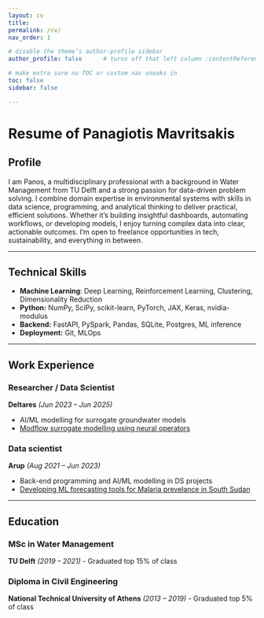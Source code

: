 ```yaml
---
layout: cv
title: 
permalink: /cv/
nav_order: 1

# disable the theme’s author‐profile sidebar
author_profile: false      # turns off that left column :contentReference[oaicite:1]{index=1}

# make extra sure no TOC or custom nav sneaks in
toc: false
sidebar: false

---
```


<h1 class="manual_title">Resume of Panagiotis Mavritsakis</h1>

## Profile
I am Panos, a multidisciplinary professional with a background in Water Management from TU Delft and a strong passion for data-driven problem solving. I combine domain expertise in environmental systems with skills in data science, programming, and analytical thinking to deliver practical, efficient solutions. Whether it’s building insightful dashboards, automating workflows, or developing models, I enjoy turning complex data into clear, actionable outcomes. I’m open to freelance opportunities in tech, sustainability, and everything in between.

---

## Technical Skills

- **Machine Learning**: Deep Learning, Reinforcement Learning, Clustering, Dimensionality Reduction  
- **Python:** NumPy, SciPy, scikit-learn, PyTorch, JAX, Keras, nvidia-modulus
- **Backend:** FastAPI, PySpark, Pandas, SQLite, Postgres, ML inference 
- **Deployment:** Git, MLOps

---

## Work Experience

### Researcher / Data Scientist
**Deltares** *(Jun 2023 – Jun 2025)*  
- AI/ML modelling for surrogate groundwater models
- <a href="/projects/AI-for-groundwater-modelling.md/" class="white-link">Modflow surrogate modelling using neural operators</a>

### Data scientist 
**Arup** *(Aug 2021 – Jun 2023)*  
- Back-end programming and AI/ML modelling in DS projects
- <a href="/projects/malaria-predictive.md/" class="white-link">Developing ML forecasting tools for Malaria prevelance in South Sudan</a>

---

## Education

### MSc in Water Management
**TU Delft** *(2019 – 2021)* - Graduated top 15% of class

### Diploma in Civil Engineering  
**National Technical University of Athens** *(2013 – 2019)* - Graduated top 5% of class  
